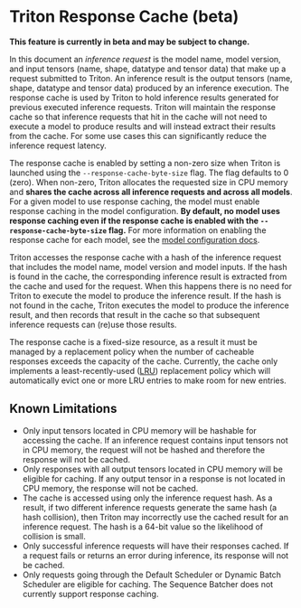 <!--
# Copyright (c) 2021, NVIDIA CORPORATION & AFFILIATES. All rights reserved.
#
# Redistribution and use in source and binary forms, with or without
# modification, are permitted provided that the following conditions
# are met:
#  * Redistributions of source code must retain the above copyright
#    notice, this list of conditions and the following disclaimer.
#  * Redistributions in binary form must reproduce the above copyright
#    notice, this list of conditions and the following disclaimer in the
#    documentation and/or other materials provided with the distribution.
#  * Neither the name of NVIDIA CORPORATION nor the names of its
#    contributors may be used to endorse or promote products derived
#    from this software without specific prior written permission.
#
# THIS SOFTWARE IS PROVIDED BY THE COPYRIGHT HOLDERS ``AS IS'' AND ANY
# EXPRESS OR IMPLIED WARRANTIES, INCLUDING, BUT NOT LIMITED TO, THE
# IMPLIED WARRANTIES OF MERCHANTABILITY AND FITNESS FOR A PARTICULAR
# PURPOSE ARE DISCLAIMED.  IN NO EVENT SHALL THE COPYRIGHT OWNER OR
# CONTRIBUTORS BE LIABLE FOR ANY DIRECT, INDIRECT, INCIDENTAL, SPECIAL,
# EXEMPLARY, OR CONSEQUENTIAL DAMAGES (INCLUDING, BUT NOT LIMITED TO,
# PROCUREMENT OF SUBSTITUTE GOODS OR SERVICES; LOSS OF USE, DATA, OR
# PROFITS; OR BUSINESS INTERRUPTION) HOWEVER CAUSED AND ON ANY THEORY
# OF LIABILITY, WHETHER IN CONTRACT, STRICT LIABILITY, OR TORT
# (INCLUDING NEGLIGENCE OR OTHERWISE) ARISING IN ANY WAY OUT OF THE USE
# OF THIS SOFTWARE, EVEN IF ADVISED OF THE POSSIBILITY OF SUCH DAMAGE.
-->

# Triton Response Cache (beta)

**This feature is currently in beta and may be subject to change.**

In this document an *inference request* is the model name, model version, and
input tensors (name, shape, datatype and tensor data) that make up a request
submitted to Triton. An inference result is the output tensors (name, shape,
datatype and tensor data) produced by an inference execution. The response cache
is used by Triton to hold inference results generated for previous executed
inference requests. Triton will maintain the response cache so that inference
requests that hit in the cache will not need to execute a model to produce
results and will instead extract their results from the cache. For some use
cases this can significantly reduce the inference request latency.

The response cache is enabled by setting a non-zero size when Triton is launched
using the `--response-cache-byte-size` flag. The flag defaults to 0 (zero). When
non-zero, Triton allocates the requested size in CPU memory and **shares the
cache across all inference requests and across all models**. For a given model
to use response caching, the model must enable response caching in the model
configuration. **By default, no model uses response caching even if the response
cache is enabled with the `--response-cache-byte-size` flag.** For more
information on enabling the response cache for each model, see the [model
configuration
docs](https://github.com/triton-inference-server/server/blob/main/docs/model_configuration.md#response-cache).

Triton accesses the response cache with a hash of the inference request that
includes the model name, model version and model inputs. If the hash is found in
the cache, the corresponding inference result is extracted from the cache and
used for the request. When this happens there is no need for Triton to execute
the model to produce the inference result. If the hash is not found in the
cache, Triton executes the model to produce the inference result, and then
records that result in the cache so that subsequent inference requests can
(re)use those results. 

The response cache is a fixed-size resource, as a result it must be managed by a
replacement policy when the number of cacheable responses exceeds the capacity
of the cache. Currently, the cache only implements a least-recently-used
([LRU](https://en.wikipedia.org/wiki/Cache_replacement_policies#Least_recently_used_(LRU)))
replacement policy which will automatically evict one or more LRU entries to
make room for new entries.

## Known Limitations

- Only input tensors located in CPU memory will be hashable for accessing the
  cache. If an inference request contains input tensors not in CPU memory, the
  request will not be hashed and therefore the response will not be cached.
- Only responses with all output tensors located in CPU memory will be eligible
  for caching. If any output tensor in a response is not located in CPU memory,
  the response will not be cached.
- The cache is accessed using only the inference request hash. As a result, if
  two different inference requests generate the same hash (a hash collision),
  then Triton may incorrectly use the cached result for an inference request.
  The hash is a 64-bit value so the likelihood of collision is small.
- Only successful inference requests will have their responses cached. If a
  request fails or returns an error during inference, its response will not be
  cached.
- Only requests going through the Default Scheduler or Dynamic Batch Scheduler
  are eligible for caching. The Sequence Batcher does not currently support
  response caching.
